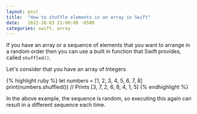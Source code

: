```yaml
---
layout: post
title:  "How to shuffle elements in an array in Swift"
date:   2022-10-03 21:00:00 -0500
categories: swift, array
---
```


If you have an array or a sequence of elements that you want to arrange in a random order then
you can use a built in function that Swift provides, called `shuffled()`.

Let's consider that you have an array of Integers

{% highlight ruby %}
let numbers = [1, 2, 3, 4, 5, 6, 7, 8]
print(numbers.shuffled()) // Prints [3, 7, 2, 6, 8, 4, 1, 5]
{% endhighlight %}

In the above example, the sequence is random, so executing this again can result in a
different sequence each time.
